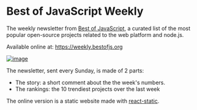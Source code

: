 # Best of JavaScript Weekly

The weekly newsletter from [Best of JavaScript](https://bestofjs.org), a curated list of the most popular open-source projects related to the web platform and node.js.

Available online at: https://weekly.bestofjs.org

[![image](https://user-images.githubusercontent.com/5546996/41823487-9e09a808-783b-11e8-9192-0c2ad349db58.png)](https://weekly.bestofjs.org)

The newsletter, sent every Sunday, is made of 2 parts:

- The story: a short comment about the the week's numbers.
- The rankings: the 10 trendiest projects over the last week

The online version is a static website made with [react-static](https://react-static.js.org/).

